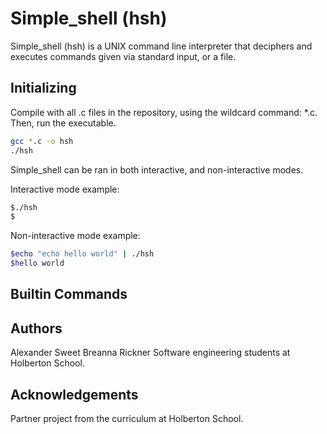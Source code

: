 # Simple_shell (hsh)

Simple_shell (hsh) is a UNIX command line interpreter that deciphers and executes commands given via standard input, or a file.

## Initializing

Compile with all .c files in the repository, using the wildcard command: *.c. Then, run the executable.

```bash
gcc *.c -o hsh
./hsh
```
Simple_shell can be ran in both interactive, and non-interactive modes.



Interactive mode example:
```bash
$./hsh
$
```
Non-interactive mode example:
```bash
$echo "echo hello world" | ./hsh
$hello world
```



## Builtin Commands


## Authors
Alexander Sweet
Breanna Rickner
Software engineering students at Holberton School.
## Acknowledgements
Partner project from the curriculum at Holberton School.
